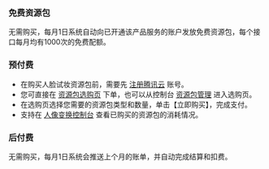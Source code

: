 ### 免费资源包
无需购买，每月1日系统自动向已开通该产品服务的账户发放免费资源包，每个接口每月均有1000次的免费配额。


### 预付费
- 在购买人脸试妆资源包前，需要先 [注册腾讯云](https://cloud.tencent.com/document/product/378/17985) 账号。
- 您可直接在 [资源包选购页](https://buy.cloud.tencent.com/iai_ft) 下单，也可以从控制台 [资源包管理](https://console.cloud.tencent.com/ft/resource) 进入选购页。
- 在选购页选择您需要的资源包类型和数量，单击【立即购买】，完成支付。
- 支持在 [人像变换控制台](https://console.cloud.tencent.com/ft) 查看已购买的资源包的消耗情况。

### 后付费
无需购买，每月1日系统会推送上个月的账单，并自动完成结算和扣费。
